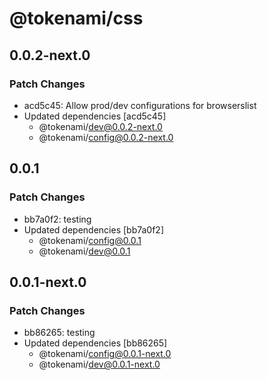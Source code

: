 # @tokenami/css

## 0.0.2-next.0

### Patch Changes

- acd5c45: Allow prod/dev configurations for browserslist
- Updated dependencies [acd5c45]
  - @tokenami/dev@0.0.2-next.0
  - @tokenami/config@0.0.2-next.0

## 0.0.1

### Patch Changes

- bb7a0f2: testing
- Updated dependencies [bb7a0f2]
  - @tokenami/config@0.0.1
  - @tokenami/dev@0.0.1

## 0.0.1-next.0

### Patch Changes

- bb86265: testing
- Updated dependencies [bb86265]
  - @tokenami/config@0.0.1-next.0
  - @tokenami/dev@0.0.1-next.0
